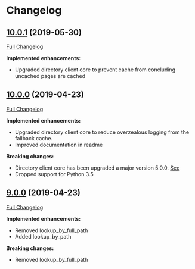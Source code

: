 # Changelog

## [10.0.1](https://pypi.org/project/directory-cms-client/10.0.1/) (2019-05-30)
[Full Changelog](https://github.com/uktrade/directory-cms-client/pull/44/files)

**Implemented enhancements:**

- Upgraded directory client core to prevent cache from concluding uncached pages are cached


## [10.0.0](https://pypi.org/project/directory-cms-client/10.0.0/) (2019-04-23)
[Full Changelog](https://github.com/uktrade/directory-cms-client/pull/43/files)

**Implemented enhancements:**

- Upgraded directory client core to reduce overzealous logging from the fallback cache.
- Improved documentation in readme

**Breaking changes:**

- Directory client core has been upgraded a major version 5.0.0. [See](https://github.com/uktrade/directory-client-core/pull/16)
- Dropped support for Python 3.5

## [9.0.0](https://pypi.org/project/directory-cms-client/9.0.0/) (2019-04-23)
[Full Changelog](https://github.com/uktrade/directory-cms-client/pull/42/files)

**Implemented enhancements:**

- Removed lookup_by_full_path
- Added lookup_by_path

**Breaking changes:**

- Removed lookup_by_full_path

